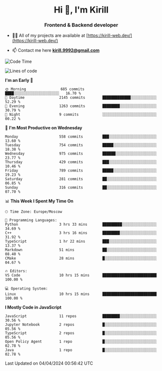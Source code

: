 <h1 align="center">Hi 👋, I'm Kirill</h1>
<h3 align="center">Frontend & Backend developer</h3>

- 👨‍💻 All of my projects are available at [https://kirill-web.dev/](https://kirill-web.dev/)

- 📫 Contact me here **kirill.9992@gmail.com**











<!--START_SECTION:waka-->
![Code Time](http://img.shields.io/badge/Code%20Time-1%2C720%20hrs%2058%20mins-blue)

![Lines of code](https://img.shields.io/badge/From%20Hello%20World%20I%27ve%20Written-4.4%20million%20lines%20of%20code-blue)

**I'm an Early 🐤** 

```text
🌞 Morning                685 commits         ████░░░░░░░░░░░░░░░░░░░░░   16.70 % 
🌆 Daytime                2145 commits        █████████████░░░░░░░░░░░░   52.29 % 
🌃 Evening                1263 commits        ████████░░░░░░░░░░░░░░░░░   30.79 % 
🌙 Night                  9 commits           ░░░░░░░░░░░░░░░░░░░░░░░░░   00.22 % 
```
📅 **I'm Most Productive on Wednesday** 

```text
Monday                   558 commits         ███░░░░░░░░░░░░░░░░░░░░░░   13.60 % 
Tuesday                  754 commits         █████░░░░░░░░░░░░░░░░░░░░   18.38 % 
Wednesday                975 commits         ██████░░░░░░░░░░░░░░░░░░░   23.77 % 
Thursday                 429 commits         ███░░░░░░░░░░░░░░░░░░░░░░   10.46 % 
Friday                   789 commits         █████░░░░░░░░░░░░░░░░░░░░   19.23 % 
Saturday                 281 commits         ██░░░░░░░░░░░░░░░░░░░░░░░   06.85 % 
Sunday                   316 commits         ██░░░░░░░░░░░░░░░░░░░░░░░   07.70 % 
```


📊 **This Week I Spent My Time On** 

```text
🕑︎ Time Zone: Europe/Moscow

💬 Programming Languages: 
Python                   3 hrs 33 mins       █████████░░░░░░░░░░░░░░░░   34.69 % 
C++                      3 hrs 16 mins       ████████░░░░░░░░░░░░░░░░░   31.92 % 
TypeScript               1 hr 22 mins        ███░░░░░░░░░░░░░░░░░░░░░░   13.37 % 
Markdown                 51 mins             ██░░░░░░░░░░░░░░░░░░░░░░░   08.40 % 
CMake                    28 mins             █░░░░░░░░░░░░░░░░░░░░░░░░   04.67 % 

🔥 Editors: 
VS Code                  10 hrs 15 mins      █████████████████████████   100.00 % 

💻 Operating System: 
Linux                    10 hrs 15 mins      █████████████████████████   100.00 % 
```

**I Mostly Code in JavaScript** 

```text
JavaScript               11 repos            ████████░░░░░░░░░░░░░░░░░   30.56 % 
Jupyter Notebook         2 repos             █░░░░░░░░░░░░░░░░░░░░░░░░   05.56 % 
TypeScript               2 repos             █░░░░░░░░░░░░░░░░░░░░░░░░   05.56 % 
Open Policy Agent        1 repo              █░░░░░░░░░░░░░░░░░░░░░░░░   02.78 % 
Java                     1 repo              █░░░░░░░░░░░░░░░░░░░░░░░░   02.78 % 
```




 Last Updated on 04/04/2024 00:56:42 UTC
<!--END_SECTION:waka-->
